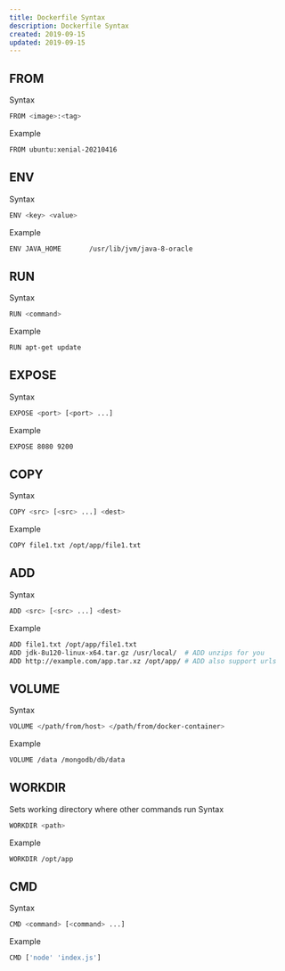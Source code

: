```yaml
---
title: Dockerfile Syntax
description: Dockerfile Syntax
created: 2019-09-15
updated: 2019-09-15
---
```


## FROM

Syntax
```sh
FROM <image>:<tag>
```
Example
```sh
FROM ubuntu:xenial-20210416
```

## ENV

Syntax
```sh
ENV <key> <value>
```

Example
```sh
ENV JAVA_HOME       /usr/lib/jvm/java-8-oracle
```

## RUN

Syntax
```sh
RUN <command>
```

Example
```sh
RUN apt-get update
```

## EXPOSE

Syntax
```sh
EXPOSE <port> [<port> ...]
```

Example
```sh
EXPOSE 8080 9200
```
## COPY

Syntax
```sh
COPY <src> [<src> ...] <dest>
```

Example
```sh
COPY file1.txt /opt/app/file1.txt
```

## ADD

Syntax
```sh
ADD <src> [<src> ...] <dest>
```

Example
```sh
ADD file1.txt /opt/app/file1.txt
ADD jdk-8u120-linux-x64.tar.gz /usr/local/  # ADD unzips for you
ADD http://example.com/app.tar.xz /opt/app/ # ADD also support urls
```

## VOLUME
Syntax
```sh
VOLUME </path/from/host> </path/from/docker-container>
```

Example
```sh
VOLUME /data /mongodb/db/data
```

## WORKDIR
Sets working directory where other commands run
Syntax 
```sh
WORKDIR <path>
```

Example
```sh
WORKDIR /opt/app
```

## CMD
Syntax 
```sh
CMD <command> [<command> ...]
```

Example
```sh
CMD ['node' 'index.js']
```
